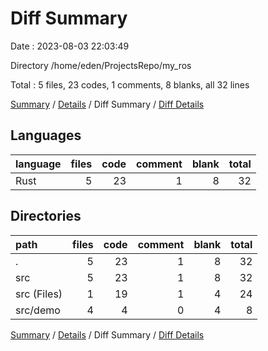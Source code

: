 # Diff Summary

Date : 2023-08-03 22:03:49

Directory /home/eden/ProjectsRepo/my_ros

Total : 5 files,  23 codes, 1 comments, 8 blanks, all 32 lines

[Summary](results.md) / [Details](details.md) / Diff Summary / [Diff Details](diff-details.md)

## Languages
| language | files | code | comment | blank | total |
| :--- | ---: | ---: | ---: | ---: | ---: |
| Rust | 5 | 23 | 1 | 8 | 32 |

## Directories
| path | files | code | comment | blank | total |
| :--- | ---: | ---: | ---: | ---: | ---: |
| . | 5 | 23 | 1 | 8 | 32 |
| src | 5 | 23 | 1 | 8 | 32 |
| src (Files) | 1 | 19 | 1 | 4 | 24 |
| src/demo | 4 | 4 | 0 | 4 | 8 |

[Summary](results.md) / [Details](details.md) / Diff Summary / [Diff Details](diff-details.md)